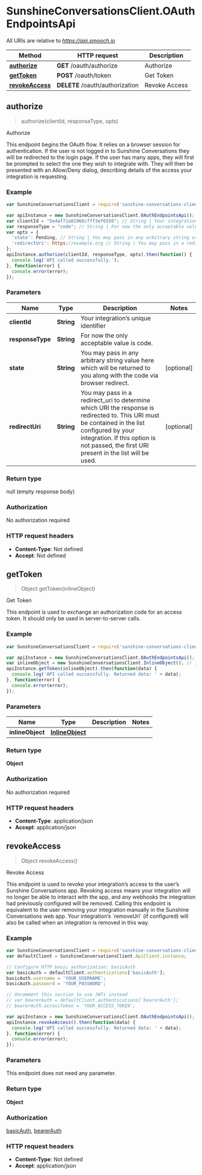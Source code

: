 # SunshineConversationsClient.OAuthEndpointsApi

All URIs are relative to *https://api.smooch.io*

Method | HTTP request | Description
------------- | ------------- | -------------
[**authorize**](OAuthEndpointsApi.md#authorize) | **GET** /oauth/authorize | Authorize
[**getToken**](OAuthEndpointsApi.md#getToken) | **POST** /oauth/token | Get Token
[**revokeAccess**](OAuthEndpointsApi.md#revokeAccess) | **DELETE** /oauth/authorization | Revoke Access



## authorize

> authorize(clientId, responseType, opts)

Authorize

This endpoint begins the OAuth flow. It relies on a browser session for authentication. If the user is not logged in to Sunshine Conversations they will be redirected to the login page. If the user has many apps, they will first be prompted to select the one they wish to integrate with. They will then be presented with an Allow/Deny dialog, describing details of the access your integration is requesting.

### Example

```javascript
var SunshineConversationsClient = require('sunshine-conversations-client');

var apiInstance = new SunshineConversationsClient.OAuthEndpointsApi();
var clientId = "5e4af71a81966cfff3ef6550"; // String | Your integration’s unique identifier
var responseType = "code"; // String | For now the only acceptable value is code.
var opts = {
  'state': Pending, // String | You may pass in any arbitrary string value here which will be returned to you along with the code via browser redirect.
  'redirectUri': https://example.org // String | You may pass in a redirect_uri to determine which URI the response is redirected to. This URI must be contained in the list configured by your integration. If this option is not passed, the first URI present in the list will be used.
};
apiInstance.authorize(clientId, responseType, opts).then(function() {
  console.log('API called successfully.');
}, function(error) {
  console.error(error);
});

```

### Parameters



Name | Type | Description  | Notes
------------- | ------------- | ------------- | -------------
 **clientId** | **String**| Your integration’s unique identifier | 
 **responseType** | **String**| For now the only acceptable value is code. | 
 **state** | **String**| You may pass in any arbitrary string value here which will be returned to you along with the code via browser redirect. | [optional] 
 **redirectUri** | **String**| You may pass in a redirect_uri to determine which URI the response is redirected to. This URI must be contained in the list configured by your integration. If this option is not passed, the first URI present in the list will be used. | [optional] 

### Return type

null (empty response body)

### Authorization

No authorization required

### HTTP request headers

- **Content-Type**: Not defined
- **Accept**: Not defined


## getToken

> Object getToken(inlineObject)

Get Token

This endpoint is used to exchange an authorization code for an access token. It should only be used in server-to-server calls.

### Example

```javascript
var SunshineConversationsClient = require('sunshine-conversations-client');

var apiInstance = new SunshineConversationsClient.OAuthEndpointsApi();
var inlineObject = new SunshineConversationsClient.InlineObject(); // InlineObject | 
apiInstance.getToken(inlineObject).then(function(data) {
  console.log('API called successfully. Returned data: ' + data);
}, function(error) {
  console.error(error);
});

```

### Parameters



Name | Type | Description  | Notes
------------- | ------------- | ------------- | -------------
 **inlineObject** | [**InlineObject**](InlineObject.md)|  | 

### Return type

**Object**

### Authorization

No authorization required

### HTTP request headers

- **Content-Type**: application/json
- **Accept**: application/json


## revokeAccess

> Object revokeAccess()

Revoke Access

This endpoint is used to revoke your integration’s access to the user’s Sunshine Conversations app. Revoking access means your integration will no longer be able to interact with the app, and any webhooks the integration had previously configured will be removed.  Calling this endpoint is equivalent to the user removing your integration manually in the Sunshine Conversations web app. Your integration’s &#x60;removeUrl&#x60; (if configured) will also be called when an integration is removed in this way. 

### Example

```javascript
var SunshineConversationsClient = require('sunshine-conversations-client');
var defaultClient = SunshineConversationsClient.ApiClient.instance;

// Configure HTTP basic authorization: basicAuth
var basicAuth = defaultClient.authentications['basicAuth'];
basicAuth.username = 'YOUR_USERNAME';
basicAuth.password = 'YOUR_PASSWORD';

// Uncomment this section to use JWTs instead
// var bearerAuth = defaultClient.authentications['bearerAuth'];
// bearerAuth.accessToken = 'YOUR_ACCESS_TOKEN';

var apiInstance = new SunshineConversationsClient.OAuthEndpointsApi();
apiInstance.revokeAccess().then(function(data) {
  console.log('API called successfully. Returned data: ' + data);
}, function(error) {
  console.error(error);
});

```

### Parameters

This endpoint does not need any parameter.

### Return type

**Object**

### Authorization

[basicAuth](../README.md#basicAuth), [bearerAuth](../README.md#bearerAuth)

### HTTP request headers

- **Content-Type**: Not defined
- **Accept**: application/json

